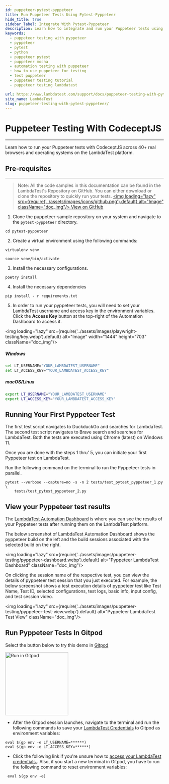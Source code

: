 ```yaml
---
id: puppeteer-pytest-pyppeteer
title: Run Puppeteer Tests Using Pytest-Pyppeteer
hide_title: true
sidebar_label: Integrate With Pytest-Pyppeteer
description: Learn how to integrate and run your Puppeteer tests using Pytest-Pyppeteer across 40+ browser versions on the LambdaTest platform.
keywords:
  - puppeteer testing with pyppeteer
  - pyppeteer
  - pytest
  - python
  - puppeteer pytest
  - puppeteer mocha
  - automation testing with puppeteer
  - how to use puppeteer for testing
  - test puppeteer
  - puppeteer testing tutorial
  - puppeteer testing lambdatest

url: https://www.lambdatest.com/support/docs/puppeteer-testing-with-pytest-pyppeteer/
site_name: LambdaTest
slug: puppeteer-testing-with-pytest-pyppeteer/
---
```

<script type="application/ld+json"
      dangerouslySetInnerHTML={{ __html: JSON.stringify({
       "@context": "https://schema.org",
        "@type": "BreadcrumbList",
        "itemListElement": [{
          "@type": "ListItem",
          "position": 1,
          "name": "LambdaTest",
          "item": "https://www.lambdatest.com"
        },{
          "@type": "ListItem",
          "position": 2,
          "name": "Support",
          "item": "https://www.lambdatest.com/support/docs/"
        },{
          "@type": "ListItem",
          "position": 3,
          "name": "Puppeteer Testing With Pytest-Pyppeteer",
          "item": "https://www.lambdatest.com/support/docs/puppeteer-testing-with-pytest-pyppeteer/"
        }]
      })
    }}
></script>

# Puppeteer Testing With CodeceptJS
* * *

Learn how to run your Puppeteer tests with CodeceptJS across 40+ real browsers and operating systems on the LambdaTest platform. 

## Pre-requisites
***

>Note: All the code samples in this documentation can be found in the LambdaTest's Repository on GitHub. You can either download or clone the repository to quickly run your tests.
<a href="https://github.com/LambdaTest/puppeteer-sample/tree/main/pytest-pyppeteer" className="github__anchor"><img loading="lazy" src={require('../assets/images/icons/github.png').default} alt="Image"  className="doc_img"/> View on GitHub</a>

1. Clone the puppeteer-sample repository on your system and navigate to the `pytest-pyppeteer` directory.
```
cd pytest-pyppeteer
```

2. Create a virtual environment using the following commands:

```
virtualenv venv
```

```
source venv/bin/activate
```

3. Install the necessary configurations.

```
poetry install
```

4. Install the necessary dependencies

```
pip install - r requirements.txt
```

5. In order to run your pyppeteer tests, you will need to set your LambdaTest username and access key in the environment variables. Click the **Access Key** button at the top-right of the Automation Dashboard to access it.

<img loading="lazy" src={require('../assets/images/playwright-testing/key.webp').default} alt="Image" width="1444" height="703"  className="doc_img"/>


##### Windows

```sh
set LT_USERNAME="YOUR_LAMBDATEST_USERNAME"
set LT_ACCESS_KEY="YOUR_LAMBDATEST_ACCESS_KEY"
```

##### macOS/Linux

```sh
export LT_USERNAME="YOUR_LAMBDATEST_USERNAME"
export LT_ACCESS_KEY="YOUR_LAMBDATEST_ACCESS_KEY"
```

## Running Your First Pyppeteer Test

The first test script navigates to DuckduckGo and searches for LambdaTest. The second test script navigates to Brave search and searches for LambdaTest. Both the tests are executed using Chrome (latest) on Windows 11.

Once you are done with the steps 1 thru' 5, you can initiate your first Pyppeteer test on LambdaTest. 

Run the following command on the terminal to run the Pyppeteer tests in parallel.

```
pytest --verbose --capture=no -s -n 2 tests/test_pytest_pyppeteer_1.py \
    tests/test_pytest_pyppeteer_2.py
```

## View your Pyppeteer test results

The [LambdaTest Automation Dashboard](https://automation.lambdatest.com/build) is where you can see the results of your Pyppeteer tests after running them on the LambdaTest platform.

The below screenshot of LambdaTest Automation Dashboard shows the pyppeteer build on the left and the build sessions associated with the selected build on the right.

<img loading="lazy" src={require('../assets/images/puppeteer-testing/pyppeteer-dashboard.webp').default} alt="Pyppeteer LambdaTest Dashboard" className="doc_img"/>

On clicking the session name of the respective test, you can view the details of pyppeteer test session that you just executed. For example, the below screenshot shows a test execution details of pyppeteer test like Test Name, Test ID, selected configurations, test logs, basic info, input config, and test session video.

<img loading="lazy" src={require('../assets/images/puppeteer-testing/pyppeteer-test-view.webp').default} alt="Pyppeteer LambdaTest Test View" className="doc_img"/>

## Run Pyppeteer Tests In Gitpod

Select the button below to try this demo in [Gitpod](https://www.gitpod.io/)

[<img alt="Run in Gitpod" width="200px" align="center" src="https://user-images.githubusercontent.com/70570645/169987363-1408c494-4e2a-4f12-8828-c931eac716b0.png" />](https://gitpod.io/#https://github.com/LambdaTest/pyppeteer-sample)

* After the Gitpod session launches, navigate to the terminal and run the following commands to save your [LambdaTest Credentials](https://accounts.lambdatest.com/detail/profile) to Gitpod as environment variables:

```
eval $(gp env -e LT_USERNAME=******)
eval $(gp env -e LT_ACCESS_KEY=******)
  ```

* Click the following link if you're unsure how to [access your LambdaTest credentials.](https://www.lambdatest.com/support/docs/using-environment-variables-for-authentication-credentials/?utm_source=github&utm_medium=repo&utm_campaign=pyppeteer-sample). Also, if you start a new terminal in Gitpod, you have to run the following command to reset environment variables:
```
 eval $(gp env -e)
```
